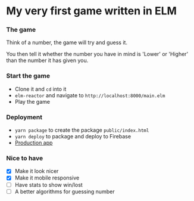 # My very first game written in ELM
### The game
Think of a number, the game will try and guess it.

You then tell it whether the number you have in mind is 'Lower' or 'Higher' than the number it has given you.

### Start the game
- Clone it and `cd` into it
- `elm-reactor` and navigate to `http://localhost:8000/main.elm`
- Play the game

### Deployment
- `yarn package` to create the package `public/index.html`
- `yarn deploy` to package and deploy to Firebase
- [Production app](https://elm-number-game.firebaseapp.com)

### Nice to have
- [X] Make it look nicer
- [X] Make it mobile responsive
- [ ] Have stats to show win/lost
- [ ] A better algorithms for guessing number